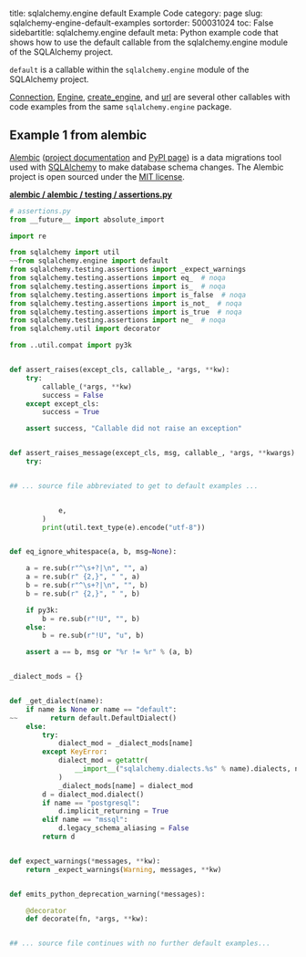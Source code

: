 title: sqlalchemy.engine default Example Code
category: page
slug: sqlalchemy-engine-default-examples
sortorder: 500031024
toc: False
sidebartitle: sqlalchemy.engine default
meta: Python example code that shows how to use the default callable from the sqlalchemy.engine module of the SQLAlchemy project.


`default` is a callable within the `sqlalchemy.engine` module of the SQLAlchemy project.

<a href="/sqlalchemy-engine-connection-examples.html">Connection</a>,
<a href="/sqlalchemy-engine-engine-examples.html">Engine</a>,
<a href="/sqlalchemy-engine-create-engine-examples.html">create_engine</a>,
and <a href="/sqlalchemy-engine-url-examples.html">url</a>
are several other callables with code examples from the same `sqlalchemy.engine` package.

## Example 1 from alembic
[Alembic](https://github.com/sqlalchemy/alembic)
([project documentation](https://alembic.sqlalchemy.org/) and
[PyPI page](https://pypi.org/project/alembic/))
is a data migrations tool used with [SQLAlchemy](/sqlalchemy.html) to make
database schema changes. The Alembic project is open sourced under the
[MIT license](https://github.com/sqlalchemy/alembic/blob/master/LICENSE).

[**alembic / alembic / testing / assertions.py**](https://github.com/sqlalchemy/alembic/blob/master/alembic/testing/assertions.py)

```python
# assertions.py
from __future__ import absolute_import

import re

from sqlalchemy import util
~~from sqlalchemy.engine import default
from sqlalchemy.testing.assertions import _expect_warnings
from sqlalchemy.testing.assertions import eq_  # noqa
from sqlalchemy.testing.assertions import is_  # noqa
from sqlalchemy.testing.assertions import is_false  # noqa
from sqlalchemy.testing.assertions import is_not_  # noqa
from sqlalchemy.testing.assertions import is_true  # noqa
from sqlalchemy.testing.assertions import ne_  # noqa
from sqlalchemy.util import decorator

from ..util.compat import py3k


def assert_raises(except_cls, callable_, *args, **kw):
    try:
        callable_(*args, **kw)
        success = False
    except except_cls:
        success = True

    assert success, "Callable did not raise an exception"


def assert_raises_message(except_cls, msg, callable_, *args, **kwargs):
    try:


## ... source file abbreviated to get to default examples ...


            e,
        )
        print(util.text_type(e).encode("utf-8"))


def eq_ignore_whitespace(a, b, msg=None):

    a = re.sub(r"^\s+?|\n", "", a)
    a = re.sub(r" {2,}", " ", a)
    b = re.sub(r"^\s+?|\n", "", b)
    b = re.sub(r" {2,}", " ", b)

    if py3k:
        b = re.sub(r"!U", "", b)
    else:
        b = re.sub(r"!U", "u", b)

    assert a == b, msg or "%r != %r" % (a, b)


_dialect_mods = {}


def _get_dialect(name):
    if name is None or name == "default":
~~        return default.DefaultDialect()
    else:
        try:
            dialect_mod = _dialect_mods[name]
        except KeyError:
            dialect_mod = getattr(
                __import__("sqlalchemy.dialects.%s" % name).dialects, name
            )
            _dialect_mods[name] = dialect_mod
        d = dialect_mod.dialect()
        if name == "postgresql":
            d.implicit_returning = True
        elif name == "mssql":
            d.legacy_schema_aliasing = False
        return d


def expect_warnings(*messages, **kw):
    return _expect_warnings(Warning, messages, **kw)


def emits_python_deprecation_warning(*messages):

    @decorator
    def decorate(fn, *args, **kw):


## ... source file continues with no further default examples...

```

